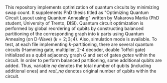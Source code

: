 This repository implements optimization of quantum circuits by minimizing swap count. It supplements PhD thesis titled as "Optimizing Quantum Circuit
Layout using Quantum Annealing" written by Makarova Mariia (PhD student, University of Trento, DISI). Quantum circuit optimization is performed by global reordering of qubits by constructing balanced partitioning of the corresponding graph into $k$ parts using Quantum Annealng (on D-Wave) ($k=2;3;4$). Also, simulation mode is available. To test, at each file implementing $k$-partitioning, there are several quantum circuits (Hamming gate, multiplier, 2-4 decoder, double Toffoli gate) initialized as a qubit adjacency graph $G$ and set of gates $gates$ within the circuit.
In order to perform balanced partitioning, some additional qubits are added. Thus, variable $nq$ denotes the total number of qubits (including additional ones) and $real\_nq$ denotes original number of qubits within the circuit.
